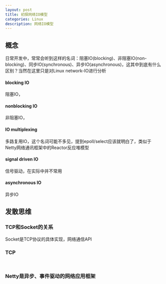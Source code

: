 ```yaml
---
layout: post
title: 初探网络IO模型
categories: Linux
description: 网络IO模型
---
```


## 概念
日常开发中，常常会听到这样的名词：阻塞IO(blocking)、非阻塞IO(non-blocking)、同步IO(synchronous)、异步IO(asynchronous)，这其中到底有什么区别？当然在这里只是对Linux network-IO进行分析

#### blocking IO

阻塞IO，

#### nonblocking IO

非阻塞IO，

#### IO multiplexing

多路复用IO，这个名词可能不多见，提到epoll/select应该就明白了，类似于Netty网络通讯框架中的Reactor反应堆模型

#### signal driven IO

信号驱动，在实际中并不常用


#### asynchronous IO

异步IO

## 发散思维

### TCP和Socket的关系

Socket是TCP协议的具体实现，网络通信API

### TCP

```wiki


```

### Netty是异步、事件驱动的网络应用框架
